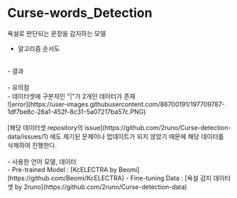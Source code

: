 # Curse-words_Detection
 욕설로 판단되는 문장을 감지하는 모델
<br>
- 알고리즘 순서도 <br>
<br>
- 결과 <br>
<br>
- 유의점 <br>
  - 데이터셋에 구분자인 "|"가 2개인 데이터가 존재<br>
  ![error](https://user-images.githubusercontent.com/86700191/197709787-1df7be8c-26a1-452f-8c31-5a07217ba57c.PNG) <br><br>
  [해당 데이터셋 repository의 issue](https://github.com/2runo/Curse-detection-data/issues/1) 에도 제기된 문제이나 업데이트가 되지 않았기 때문에 해당 데이터를 삭제하여 진행한다.
<br><br>
- 사용한 언어 모델, 데이터<br>
    - Pre-trained Model : [KcELECTRA by Beomi](https://github.com/Beomi/KcELECTRA)
    - Fine-tuning Data : [욕설 감지 데이터셋 by 2runo](https://github.com/2runo/Curse-detection-data)